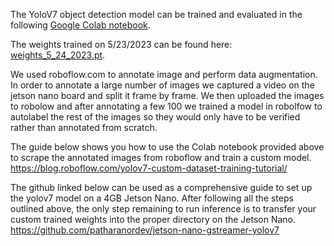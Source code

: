 The YoloV7 object detection model can be trained and evaluated in the following [Google Colab notebook](https://colab.research.google.com/drive/1mWgiQCeH25H3pVLu7JI98-XJGNznew_4?usp=sharing).

The weights trained on 5/23/2023 can be found here: [weights_5_24_2023.pt](./weights_5_24_2023.pt).

We used roboflow.com to annotate image and perform data augmentation. In order to annotate a large number of images we captured a video on the jetson nano board and split it frame by frame. We then uploaded the images to robolow and after annotating a few 100 we trained a model in robolfow to autolabel the rest of the images so they would only have to be verified rather than annotated from scratch.

The guide below shows you how to use the Colab notebook provided above to scrape the annotated images from roboflow and train a custom model.
https://blog.roboflow.com/yolov7-custom-dataset-training-tutorial/

The github linked below can be used as a comprehensive guide to set up the yolov7 model on a 4GB Jetson Nano.
After following all the steps outlined above, the only step remaining to run inference is to transfer your custom trained weights into the proper directory on the Jetson Nano.
https://github.com/patharanordev/jetson-nano-gstreamer-yolov7

